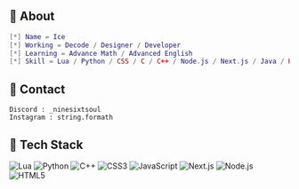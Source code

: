 ## 📆 About 
```lua
[*] Name = Ice
[*] Working = Decode / Designer / Developer
[*] Learning = Advance Math / Advanced English
[*] Skill = Lua / Python / CSS / C / C++ / Node.js / Next.js / Java / HTML
```

## 🔗 Contact
```
Discord : _ninesixtsoul
Instagram : string.formath
```


## 🌟 Tech Stack  
![Lua](https://img.shields.io/badge/Lua-2C2D72?style=for-the-badge&logo=lua&logoColor=white) ![Python](https://img.shields.io/badge/Python-3776AB?style=for-the-badge&logo=python&logoColor=white) ![C++](https://img.shields.io/badge/C++-00599C?style=for-the-badge&logo=cplusplus&logoColor=white) ![CSS3](https://img.shields.io/badge/CSS3-1572B6?style=for-the-badge&logo=css3&logoColor=white) ![JavaScript](https://img.shields.io/badge/JavaScript-F7DF1E?style=for-the-badge&logo=javascript&logoColor=black) ![Next.js](https://img.shields.io/badge/Next.js-000000?style=for-the-badge&logo=nextdotjs&logoColor=white) ![Node.js](https://img.shields.io/badge/Node.js-339933?style=for-the-badge&logo=nodedotjs&logoColor=white) ![HTML5](https://img.shields.io/badge/HTML5-E34F26?style=for-the-badge&logo=html5&logoColor=white)
